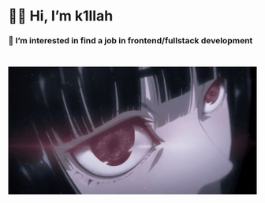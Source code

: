 <h1>🖐🏻 Hi, I’m k1llah</h1>
 <h3>👀 I’m interested in find a job in frontend/fullstack development<h3/>
<p align="center">
<img src="tayler.gif" alt="">
  <img src="c6f93b09460ca403a534d2c3e12076c9.jpg" alt="">
</p>

<!---
k1llah/k1llah is a ✨ special ✨ repository because its `README.md` (this file) appears on your GitHub profile.
You can click the Preview link to take a look at your changes.
--->
